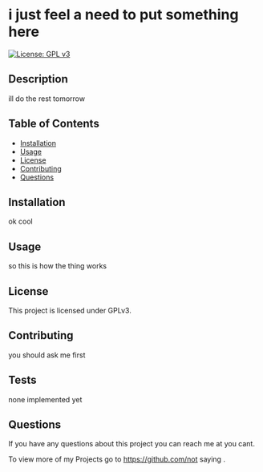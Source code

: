 # i just feel a need to put something here 
  [![License: GPL v3](https://img.shields.io/badge/License-GPLv3-blue.svg)](https://www.gnu.org/licenses/gpl-3.0)

  ## Description
  ill do the rest tomorrow

  ## Table of Contents 
  - [Installation](#installation)
  - [Usage](#usage)
  - [License](#license)
  - [Contributing](#contributing)
  - [Questions](#questions)

  ## Installation
  ok cool

  ## Usage
  so this is how the thing works

  ## License
  This project is licensed under GPLv3.


  ## Contributing
  you should ask me first

  ## Tests
  none implemented yet

  ## Questions
  If you have any questions about this project you can reach me at you  cant.

  To view more of my Projects go to https://github.com/not saying .
